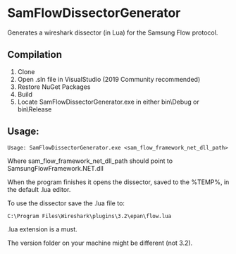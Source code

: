 # SamFlowDissectorGenerator
Generates a wireshark dissector (in Lua) for the Sаmsung Flow protocol.

## Compilation
1. Clone
2. Open .sln file in VisualStudio (2019 Community recommended)
3. Restore NuGet Packages
4. Build
5. Locate SamFlowDissectorGenerator.exe in either bin\Debug or bin\Release

## Usage:
```
Usage: SamFlowDissectorGenerator.exe <sam_flow_framework_net_dll_path>
```
Where sam_flow_framework_net_dll_path should point to SаmsungFlowFramework.NET.dll

When the program finishes it opens the dissector, saved to the %TEMP%, in the default .lua editor.

To use the dissector save the .lua file to:
```
C:\Program Files\Wireshark\plugins\3.2\epan\flow.lua
```
.lua extension is a must.

The version folder on your machine might be different (not 3.2).